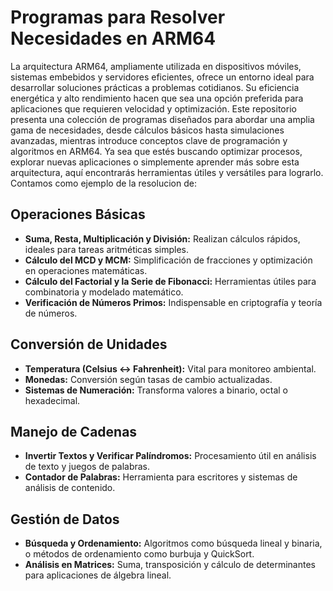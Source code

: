 # Programas para Resolver Necesidades en ARM64

La arquitectura ARM64, ampliamente utilizada en dispositivos móviles, sistemas embebidos y servidores eficientes, ofrece un entorno ideal para desarrollar soluciones prácticas a problemas cotidianos. Su eficiencia energética y alto rendimiento hacen que sea una opción preferida para aplicaciones que requieren velocidad y optimización. Este repositorio presenta una colección de programas diseñados para abordar una amplia gama de necesidades, desde cálculos básicos hasta simulaciones avanzadas, mientras introduce conceptos clave de programación y algoritmos en ARM64. Ya sea que estés buscando optimizar procesos, explorar nuevas aplicaciones o simplemente aprender más sobre esta arquitectura, aquí encontrarás herramientas útiles y versátiles para lograrlo. Contamos como ejemplo de la resolucion de:

## Operaciones Básicas
- **Suma, Resta, Multiplicación y División:** Realizan cálculos rápidos, ideales para tareas aritméticas simples.
- **Cálculo del MCD y MCM:** Simplificación de fracciones y optimización en operaciones matemáticas.
- **Cálculo del Factorial y la Serie de Fibonacci:** Herramientas útiles para combinatoria y modelado matemático.
- **Verificación de Números Primos:** Indispensable en criptografía y teoría de números.

## Conversión de Unidades
- **Temperatura (Celsius ↔ Fahrenheit):** Vital para monitoreo ambiental.
- **Monedas:** Conversión según tasas de cambio actualizadas.
- **Sistemas de Numeración:** Transforma valores a binario, octal o hexadecimal.

## Manejo de Cadenas
- **Invertir Textos y Verificar Palíndromos:** Procesamiento útil en análisis de texto y juegos de palabras.
- **Contador de Palabras:** Herramienta para escritores y sistemas de análisis de contenido.

## Gestión de Datos
- **Búsqueda y Ordenamiento:** Algoritmos como búsqueda lineal y binaria, o métodos de ordenamiento como burbuja y QuickSort.
- **Análisis en Matrices:** Suma, transposición y cálculo de determinantes para aplicaciones de álgebra lineal.

